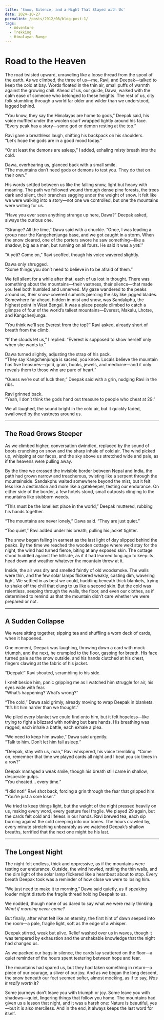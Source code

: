 ```yaml
---
title: 'Snow, Silence, and a Night That Stayed with Us'
date: 2024-10-27
permalink: /posts/2012/08/blog-post-1/
tags:
  - Adventure
  - Trekking
  - Himalayan Range
---
```



# **Road to the Heaven**

The road twisted upward, unraveling like a loose thread from the spool of the earth. As we climbed, the three of us—me, Ravi, and Deepak—talked to keep the cold at bay. Words floated in the thin air, small puffs of warmth against the growing chill. Ahead of us, our guide, Dawa, walked with the calm ease of someone who belonged to these heights. The rest of us, city folk stumbling through a world far older and wilder than we understood, lagged behind.

“You know, they say the Himalayas are home to gods,” Deepak said, his voice muffled under the woolen scarf wrapped tightly around his face. “Every peak has a story—some god or demon resting at the top.”

Ravi gave a breathless laugh, shifting his backpack on his shoulders.  
“Let’s hope the gods are in a good mood today.”

“Or at least the demons are asleep,” I added, exhaling misty breath into the cold.

Dawa, overhearing us, glanced back with a small smile.  
“The mountains don’t need gods or demons to test you. They do that on their own.”

His words settled between us like the falling snow, light but heavy with meaning. The path we followed wound through dense pine forests, the trees dark and silent, their branches sagging under the weight of snow. It felt like we were walking into a story—not one we controlled, but one the mountains were writing for us.  

“Have you ever seen anything strange up here, Dawa?” Deepak asked, always the curious one.

“Strange? All the time,” Dawa said with a chuckle. “Once, I was leading a group near the Kangchenjunga base, and we got caught in a storm. When the snow cleared, one of the porters swore he saw something—like a shadow, big as a man, but running on all fours. He said it was a *yeti*.”

“A yeti? Come on,” Ravi scoffed, though his voice wavered slightly.

Dawa only shrugged.  
“Some things you don’t need to believe in to be afraid of them.”

We fell silent for a while after that, each of us lost in thought. There was something about the mountains—their vastness, their silence—that made you feel both humbled and unnerved. My gaze wandered to the peaks around us, their snow-covered summits piercing the sky like jagged blades. Somewhere far ahead, hidden in mist and snow, was Sandakphu, the highest point in West Bengal. It was a place people climbed to catch a glimpse of four of the world’s tallest mountains—Everest, Makalu, Lhotse, and Kangchenjunga.

“You think we’ll see Everest from the top?” Ravi asked, already short of breath from the climb.

“If the clouds let us,” I replied. “Everest is supposed to show herself only when she wants to.”

Dawa turned slightly, adjusting the strap of his pack.  
“They say Kangchenjunga is sacred, you know. Locals believe the mountain has five treasures—gold, grain, books, jewels, and medicine—and it only reveals them to those who are pure of heart.”

“Guess we’re out of luck then,” Deepak said with a grin, nudging Ravi in the ribs.

Ravi grinned back.  
“Yeah, I don’t think the gods hand out treasure to people who cheat at 29.”

We all laughed, the sound bright in the cold air, but it quickly faded, swallowed by the vastness around us.

---

## **The Road Grows Steeper**

As we climbed higher, conversation dwindled, replaced by the sound of boots crunching on snow and the sharp inhale of cold air. The wind picked up, whipping at our faces, and the sky above us stretched wide and pale, as if the heavens were pulling away.

By the time we crossed the invisible border between Nepal and India, the path had grown narrow and treacherous, twisting like a serpent through the mountainside. Sandakphu waited somewhere beyond the mist, but it felt less like a destination and more like a gatekeeper, testing our endurance. On either side of the border, a few hotels stood, small outposts clinging to the mountains like stubborn weeds.

“This must be the loneliest place in the world,” Deepak muttered, rubbing his hands together.

“The mountains are never lonely,” Dawa said. “They are just quiet.”

“Too quiet,” Ravi added under his breath, pulling his jacket tighter.

The snow began falling in earnest as the last light of day slipped behind the peaks. By the time we reached the wooden cottage where we’d stay for the night, the wind had turned fierce, biting at any exposed skin. The cottage stood huddled against the hillside, as if it had learned long ago to keep its head down and weather whatever the mountain threw at it.

Inside, the air was dry and smelled faintly of old woodsmoke. The walls were thin, and the few solar lamps flickered weakly, casting dim, wavering light. We settled in as best we could, huddling beneath thick blankets, trying to shake off the chill that clung to us like a second skin. But the cold was relentless, seeping through the walls, the floor, and even our clothes, as if determined to remind us that the mountain didn’t care whether we were prepared or not.

---

## **A Sudden Collapse**

We were sitting together, sipping tea and shuffling a worn deck of cards, when it happened.

One moment, Deepak was laughing, throwing down a card with mock triumph, and the next, he crumpled to the floor, gasping for breath. His face turned pale as the snow outside, and his hands clutched at his chest, fingers clawing at the fabric of his jacket.

“Deepak!” Ravi shouted, scrambling to his side.

I knelt beside him, panic gripping me as I watched him struggle for air, his eyes wide with fear.  
“What’s happening? What’s wrong?”

“The cold,” Dawa said grimly, already moving to wrap Deepak in blankets.  
“It’s hit him harder than we thought.”

We piled every blanket we could find onto him, but it felt hopeless—like trying to fight a blizzard with nothing but bare hands. His breathing was ragged, each inhale a battle, each exhale a plea.

“We need to keep him awake,” Dawa said urgently.  
“Talk to him. Don’t let him fall asleep.”

“Deepak, stay with us, man,” Ravi whispered, his voice trembling. “Come on, remember that time we played cards all night and I beat you six times in a row?”

Deepak managed a weak smile, though his breath still came in shallow, desperate gulps.  
“You cheated… every time.”

“I did not!” Ravi shot back, forcing a grin through the fear that gripped him.  
“You’re just a sore loser.”

We tried to keep things light, but the weight of the night pressed heavily on us, making every word, every gesture feel fragile. We played 29 again, but the cards felt cold and lifeless in our hands. Ravi brewed tea, each sip burning against the cold creeping into our bones. The hours crawled by, every minute stretching unbearably as we watched Deepak’s shallow breaths, terrified that the next one might be his last.

---

## **The Longest Night**

The night felt endless, thick and oppressive, as if the mountains were testing our endurance. Outside, the wind howled, rattling the thin walls, and the dim light of the solar lamp flickered like a heartbeat about to stop. Every breath Deepak took was a reminder of how close we were to losing him.

“We just need to make it to morning,” Dawa said quietly, as if speaking louder might disturb the fragile thread holding Deepak to us.

We nodded, though none of us dared to say what we were really thinking: *What if morning never came?*

But finally, after what felt like an eternity, the first hint of dawn seeped into the room—a pale, fragile light, soft as the edge of a whisper.

Deepak stirred, weak but alive. Relief washed over us in waves, though it was tempered by exhaustion and the unshakable knowledge that the night had changed us.

As we packed our bags in silence, the cards lay scattered on the floor—a quiet reminder of the hours spent teetering between hope and fear.

The mountains had spared us, but they had taken something in return—a piece of our courage, a sliver of our joy. And as we began the long descent, the snow beneath our feet seemed softer, almost mocking, as if to say, *Was it really worth it?*

Some journeys don’t leave you with triumph or joy. Some leave you with shadows—quiet, lingering things that follow you home. The mountains had given us a lesson that night, and it was a harsh one: Nature is beautiful, yes—but it is also merciless. And in the end, it always keeps the last word for itself.

